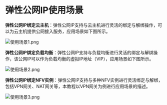 # **弹性公网IP使用场景**

**弹性公网IP绑定云主机**：弹性公网IP支持与云主机进行灵活的绑定与解绑操作，可以为云主机提供公网接入服务，应用场景如下图所示。

![使用场景1.png](https://img1.jcloudcs.com/cms/c7c00b8f-537f-401e-ada3-758644e66ccc20171026152643.png "使用场景1.png")

**弹性公网IP绑定负载均衡**：弹性公网IP支持与负载均衡进行灵活的绑定与解绑操作，该公网IP可以作为负载均衡的虚拟IP地址（VIP），应用场景如下图所示。

![使用场景2.png](https://img1.jcloudcs.com/cms/2194c48c-dcaa-4dd7-889d-6e276d572d3220171026152750.png "使用场景2.png")

**弹性公网IP绑定NFV实例**：弹性公网IP支持与多种NFV实例进行灵活绑定与解绑，包括VPN网关、NAT网关等，本教程以VPN网关为例进行应用场景的描述。

![使用场景3.png](https://img1.jcloudcs.com/cms/50a50be5-4ba4-432e-80d0-a5fece93a26a20171026164521.png "使用场景3.png")